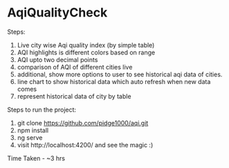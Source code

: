 # AqiQualityCheck

Steps:

1. Live city wise Aqi quality index (by simple table)
2. AQI highlights is different colors based on range
3. AQI upto two decimal points
4. comparison of AQI of different cities live
5. additional, show more options to user to see historical aqi data of cities.
6. line chart to show historical data which auto refresh when new data comes
7. represent historical data of city by table




Steps to run the project:

1. git clone https://github.com/pidge1000/aqi.git
2. npm install
3. ng serve
4. visit http://localhost:4200/ and see the magic :)


Time Taken - ~3 hrs
